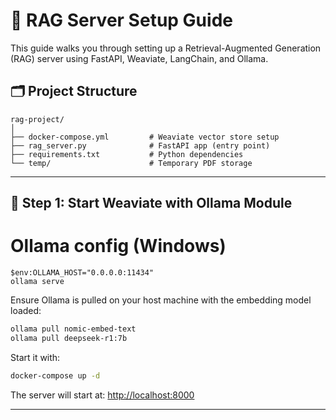# 🧠 RAG Server Setup Guide

This guide walks you through setting up a Retrieval-Augmented Generation (RAG) server using FastAPI, Weaviate, LangChain, and Ollama.


## 🗂️ Project Structure

```
rag-project/
│
├── docker-compose.yml         # Weaviate vector store setup
├── rag_server.py              # FastAPI app (entry point)
├── requirements.txt           # Python dependencies
└── temp/                      # Temporary PDF storage
```

---

## 🚀 Step 1: Start Weaviate with Ollama Module

# Ollama config (Windows)
```
$env:OLLAMA_HOST="0.0.0.0:11434"
ollama serve
```

Ensure Ollama is pulled on your host machine with the embedding model loaded:

```bash
ollama pull nomic-embed-text
ollama pull deepseek-r1:7b
```


Start it with:

```bash
docker-compose up -d
```

The server will start at: [http://localhost:8000](http://localhost:8000)

---


